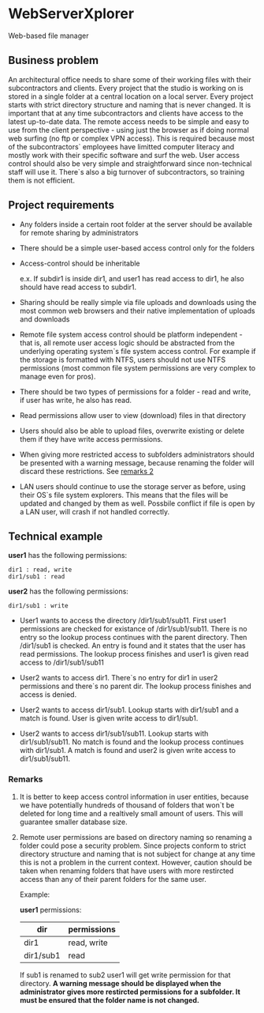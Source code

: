 # WebServerXplorer
Web-based file manager

## Business problem

   An architectural office needs to share some of their working files with their subcontractors and clients. Every project that the studio is working on is stored in a single folder at a central location on a local server. Every project starts with strict directory structure and naming that is never changed. It is important that at any time subcontractors and clients have access to the latest up-to-date data. The remote access needs to be simple and easy to use from the client perspective - using just the browser as if doing normal web surfing (no ftp or complex VPN access). This is required because most of the subcontractors\` employees have limitted computer literacy and mostly work with their specific software and surf the web. User access control should also be very simple and straightforward since non-technical staff will use it. There`s also a big turnover of subcontractors, so training them is not efficient.

## Project requirements

- Any folders inside a certain root folder at the server should be available for remote sharing by administrators

- There should be a simple user-based access control only for the folders

- Access-control should be inheritable

    e.x. If subdir1 is inside dir1, and user1 has read access to dir1, he also should have read access to subdir1.
    
- Sharing should be really simple via file uploads and downloads using the most common web browsers and their native implementation of uploads and downloads

- Remote file system access control should be platform independent - that is, all remote user access logic should be abstracted from the underlying operating system\`s file system access control. For example if the storage is formatted with NTFS, users should not use NTFS permissions (most common file system permissions are very complex to manage even for pros).

- There should be two types of permissions for a folder - read and write, if user has write, he also has read.

- Read permissions allow user to view (download) files in that directory

- Users should also be able to upload files, overwrite existing or delete them if they have write access permissions.

- When giving more restricted access to subfolders administrators should be presented with a warning message, because renaming the folder will discard these restrictions. See [remarks 2](#remarks)

- LAN users should continue to use the storage server as before, using their OS\`s file system explorers. This means that the files will be updated and changed by them as well. Possbile conflict if file is open by a LAN user, will crash if not handled correctly.

## Technical example

**user1** has the following permissions:
   
    dir1 : read, write
    dir1/sub1 : read

**user2** has the following permissions:
   
    dir1/sub1 : write

- User1 wants to access the directory /dir1/sub1/sub11. First user1 permissions are checked for existance of /dir1/sub1/sub11. There is no entry so the lookup process continues with the parent directory. Then /dir1/sub1 is checked. An entry is found and it states that the user has read permissions. The lookup process finishes and user1 is given read access to /dir1/sub1/sub11

- User2 wants to access dir1. There\`s no entry for dir1 in user2 permissions and there\`s no parent dir. The lookup process finishes and access is denied.

- User2 wants to access dir1/sub1. Lookup starts with dir1/sub1 and a match is found. User is given write access to dir1/sub1.

- User2 wants to access dir1/sub1/sub11. Lookup starts with dir1/sub1/sub11. No match is found and the lookup process continues with dir1/sub1. A match is found and user2 is given write access to dir1/sub1/sub11.

### Remarks
    
1. It is better to keep access control information in user entities, because we have potentially hundreds of thousand of folders that won`t be deleted for long time and a realtively small amount of users. This will guarantee smaller database size.

2. Remote user permissions are based on directory naming so renaming a folder could pose a security problem. Since projects conform to strict directory structure and naming that is not subject for change at any time this is not a problem in the current context. However, caution should be taken when renaming folders that have users with more restircted access than any of their parent folders for the same user.

    Example:

    **user1** permissions:

    dir | permissions
    --- | ---
    dir1 | read, write
    dir1/sub1 | read

    If sub1 is renamed to sub2 user1 will get write permission for that directory. **A warning message should be displayed when the administrator gives more restircted permissions for a subfolder. It must be ensured that the folder name is not changed.**